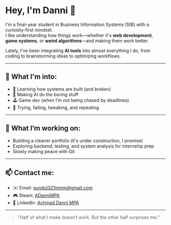 # Hey, I'm Danni 👋

I'm a final-year student in Business Information Systems (SIB) with a curiosity-first mindset.  
I like understanding how things work—whether it's **web development**, **game systems**, or **weird algorithms**—and making them work better.  

Lately, I've been integrating **AI tools** into almost everything I do, from coding to brainstorming ideas to optimizing workflows.

---

## 🧠 What I'm into:
- 🔧 Learning how systems are built (and broken)
- 🤖 Making AI do the boring stuff
- 🕹 Game dev (when I’m not being chased by deadlines)
- 🧪 Trying, failing, tweaking, and repeating

---

## 🚧 What I’m working on:
- Building a cleaner portfolio (it's under construction, I promise)
- Exploring backend, testing, and system analysis for internship prep
- Slowly making peace with Git

---

## 📫 Contact me:
- ✉️ Email: gundul321mmm@gmail.com
- 🎮 Steam: [ADanniMPA](https://steamcommunity.com/id/ADanniMPA/)
- 🔗 LinkedIn: [Achmad Danni MPA](https://www.linkedin.com/in/achmad-danni-mpa-04b7a1252/)

---

> “Half of what I make doesn’t work. But the other half surprises me.”
